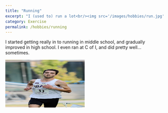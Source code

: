 ```yaml
---
title: "Running"
excerpt: "I (used to) run a lot<br/><img src='/images/hobbies/run.jpg' width='250' height='150'><br/>"
category: Exercise
permalink: /hobbies/running
---
```


I started getting really in to running in middle school, and gradually improved in high school.
I even ran at C of I, and did pretty well... sometimes.


<img src='/images/hobbies/run.jpg' width='250' height='150'>
